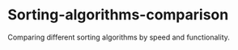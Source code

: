 # Sorting-algorithms-comparison
Comparing different sorting algorithms by speed and functionality. 
